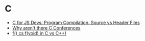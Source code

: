 # C 
- [C for JS Devs: Program Compilation. Source vs Header Files](https://itnext.io/c-for-javascript-developers-program-compilation-source-vs-header-files-1829a69a0a56)
- [Why aren't there C Conferences](https://nullprogram.com/blog/2018/11/21/)
- [f() cs f(void) in C vs C++)](https://nickdesaulniers.github.io/blog/2019/05/12/f-vs-f-void-in-c-vs-c-plus-plus)
